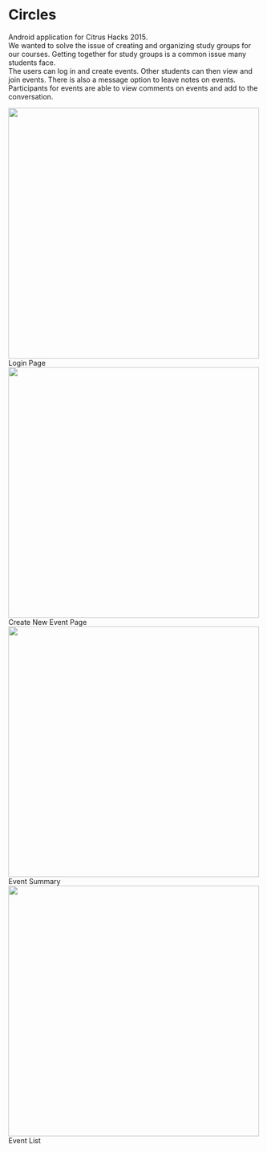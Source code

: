 # Circles
Android application for Citrus Hacks 2015.
<br />We wanted to solve the issue of creating and organizing study groups for our courses. Getting together for study groups is a common issue many students face.
<br />The users can log in and create events. Other students can then view and join events. There is also a message option to leave notes on events. Participants for events are able to view comments on events and add to the conversation.

<img src=https://github.com/kkong006/CitrusHacksapp/blob/master/ss1.png height=500/>
<br />Login Page

<img src=https://github.com/kkong006/CitrusHacksapp/blob/master/ss2.png height=500/>
<br />Create New Event Page

<img src=https://github.com/kkong006/CitrusHacksapp/blob/master/ss3.png height=500/>
<br />Event Summary

<img src=https://github.com/kkong006/CitrusHacksapp/blob/master/ss4.png height=500/>
<br />Event List

